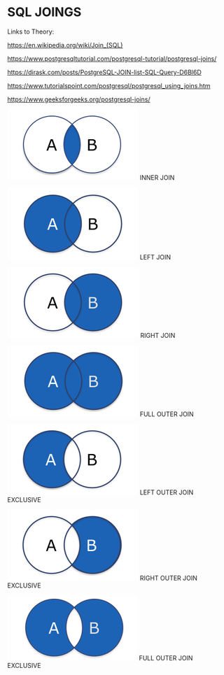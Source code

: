# SQL JOINGS
Links to Theory:


https://en.wikipedia.org/wiki/Join_(SQL)


https://www.postgresqltutorial.com/postgresql-tutorial/postgresql-joins/

https://dirask.com/posts/PostgreSQL-JOIN-list-SQL-Query-D6Bl6D

https://www.tutorialspoint.com/postgresql/postgresql_using_joins.htm


https://www.geeksforgeeks.org/postgresql-joins/

<img src ="INNERJOIN.png"></img> INNER JOIN   


<img src ="LEFTJOIN.png"></img>  LEFT JOIN   


<img src ="RIGHTJOIN.png"></img> RIGHT JOIN

<img src ="FULL JOIN.png"></img> FULL OUTER JOIN 

<img src ="LOJ.png"></img> LEFT OUTER JOIN EXCLUSIVE

<img src ="ROJ.png"></img> RIGHT OUTER JOIN EXCLUSIVE

<img src ="FOJE.png"></img> FULL OUTER JOIN EXCLUSIVE


